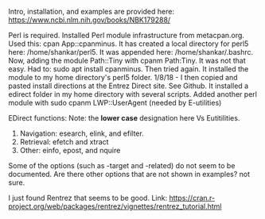 
Intro, installation, and examples are provided here: https://www.ncbi.nlm.nih.gov/books/NBK179288/

Perl is required. Installed Perl module infrastructure from metacpan.org. Used this: cpan App::cpanminus. It has created a local directory for perl5 here: /home/shankar/perl5. It was appended here: /home/shankar/.bashrc. Now, adding the module Path::Tiny with cpanm Path:Tiny. It was not that easy. Had to:  sudo apt install cpanminus. Then tried again. It installed the module to my home directory's perl5 folder. 1/8/18 - I then copied and pasted install directions at the Entrez Direct site. See Github. It installed a edirect folder in my home directory with several scripts. Added another perl module with sudo cpanm LWP::UserAgent (needed by E-utilities)

EDirect functions: Note: the **lower case** designation here Vs Eutitilities. 
1. Navigation: esearch, elink, and efilter. 
2. Retrieval: efetch and xtract
3. Other: einfo, epost, and nquire

Some of the options (such as -target and -related) do not seem to be documented. Are there other options that are not shown in examples? not sure. 

I just found Rentrez that seems to be good. Link: https://cran.r-project.org/web/packages/rentrez/vignettes/rentrez_tutorial.html
